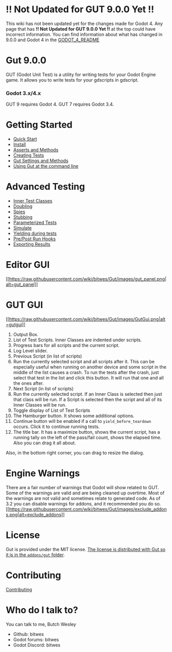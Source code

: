 # !! Not Updated for GUT 9.0.0 Yet !!
This wiki has not been updated yet for the changes made for Godot 4.  Any page that has __!! Not Updated for GUT 9.0.0 Yet !!__ at the top could have incorrect information.  You can find information about what has changed in 9.0.0 and Godot 4 in the [GODOT_4_README](https://github.com/bitwes/Gut/blob/godot_4/GODOT_4_README.md)

# Gut 9.0.0
GUT (Godot Unit Test) is a utility for writing tests for your Godot Engine game.  It allows you to write tests for your gdscripts in gdscript.

### Godot 3.x/4.x
GUT 9 requires Godot 4.  GUT 7 requires Godot 3.4.

# Getting Started
* [Quick Start](Quick-Start)
* [Install](Install)
* [Asserts and Methods](Asserts-and-Methods)
* [Creating Tests](Creating-Tests)
* [Gut Settings and Methods](Gut-Settings-And-Methods)
* [Using Gut at the command line](Command-Line)


# Advanced Testing
* [Inner Test Classes](Inner-Test-Classes)
* [Doubling](Doubles)
* [Spies](Spies)
* [Stubbing](Stubbing)
* [Parameterized Tests](Parameterized-Tests)
* [Simulate](Simulate)
* [Yielding during tests](Yielding)
* [Pre/Post Run Hooks](Hooks)
* [Exporting Results](Export-Test-Results)


# Editor GUI
[[https://raw.githubusercontent.com/wiki/bitwes/Gut/images/gut_panel.png|alt=gut_panel]]

# GUT GUI
[[https://raw.githubusercontent.com/wiki/bitwes/Gut/images/GutGui.png|alt=gutgui]]

1.  Output Box.
1.  List of Test Scripts.  Inner Classes are indented under scripts.
1.  Progress bars for all scripts and the current script.
1.  Log Level slider.
1.  Previous Script (in list of scripts)
1.  Run the currently selected script and all scripts after it.  This can be especially useful when running on another device and some script in the middle of the list causes a crash.  To run the tests after the crash, just select that test in the list and click this button.  It will run that one and all the ones after.
1.  Next Script (in list of scripts)
1.  Run the currently selected script.  If an Inner Class is selected then just that class will be run.  If a Script is selected then the script and all of its Inner Classes will be run.
1.  Toggle display of List of Test Scripts
1.  The Hamburger button.  It shows some additional options.
1.  Continue button will be enabled if a call to `yield_before_teardown` occurs.  Click it to continue running tests.
1.  The title bar.  It has a maximize button, shows the current script, has a running tally on the left of the pass/fail count, shows the elapsed time.  Also you can drag it all about.

Also, in the bottom right corner, you can drag to resize the dialog.


# Engine Warnings
There are a fair number of warnings that Godot will show related to GUT.  Some of the warnings are valid and are being cleaned up overtime.  Most of the warnings are not valid and sometimes relate to generated code.  As of 3.2 you can disable warnings for addons, and it recommended you do so.
[[https://raw.githubusercontent.com/wiki/bitwes/Gut/images/exclude_addons.png|alt=exclude_addons]]


# License
Gut is provided under the MIT license.  [The license is distributed with Gut so it is in the `addons/gut` folder](https://github.com/bitwes/Gut/blob/master/addons/gut/LICENSE.md).


# Contributing
[Contributing](Contributing)


# Who do I talk to?
You can talk to me, Butch Wesley

* Github:  bitwes
* Godot forums:  bitwes
* Godot Discord:  bitwes

